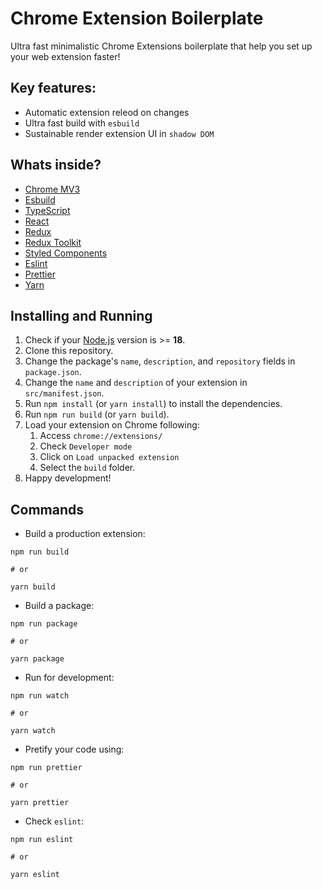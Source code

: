 # Chrome Extension Boilerplate

Ultra fast minimalistic Chrome Extensions boilerplate that help you set up your web extension faster!

## Key features:
- Automatic extension releod on changes
- Ultra fast build with `esbuild`
- Sustainable render extension UI in `shadow DOM`

## Whats inside?

- [Chrome MV3](https://developer.chrome.com/docs/extensions/mv3/intro/mv3-overview/)
- [Esbuild](https://esbuild.github.io/)
- [TypeScript](https://www.typescriptlang.org/)
- [React](https://reactjs.org)
- [Redux](https://redux.js.org/)
- [Redux Toolkit](https://redux-toolkit.js.org/)
- [Styled Components](https://styled-components.com/)
- [Eslint](https://eslint.org/)
- [Prettier](https://prettier.io/)
- [Yarn](https://yarnpkg.com/)

## Installing and Running

1. Check if your [Node.js](https://nodejs.org/) version is >= **18**.
2. Clone this repository.
3. Change the package's `name`, `description`, and `repository` fields in `package.json`.
4. Change the `name` and `description` of your extension in `src/manifest.json`.
5. Run `npm install` (or `yarn install`) to install the dependencies.
6. Run `npm run build` (or `yarn build`).
7. Load your extension on Chrome following:
   1. Access `chrome://extensions/`
   2. Check `Developer mode`
   3. Click on `Load unpacked extension`
   4. Select the `build` folder.
8. Happy development!

## Commands
- Build a production extension:

```
npm run build

# or

yarn build
```


- Build a package:

```
npm run package

# or

yarn package
```

- Run for development:

```
npm run watch

# or

yarn watch
```
- Pretify your code using:

```
npm run prettier

# or

yarn prettier
```
- Check `eslint`:

```
npm run eslint

# or

yarn eslint
```